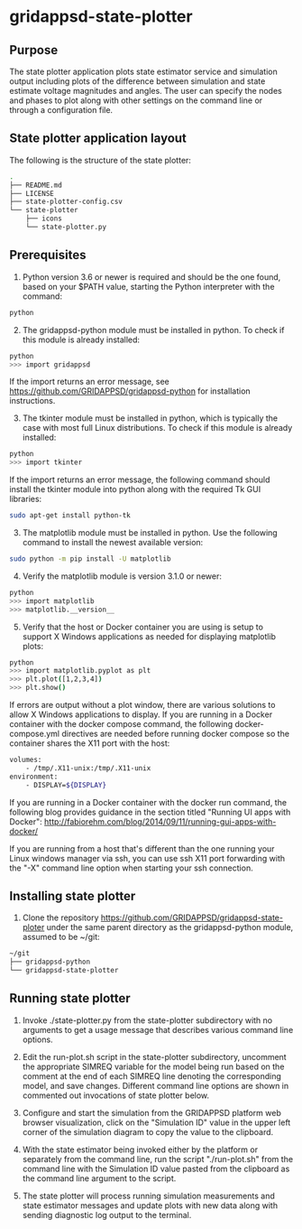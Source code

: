 # gridappsd-state-plotter

## Purpose

The state plotter application plots state estimator service and simulation output including plots of the difference between simulation and state estimate voltage magnitudes and angles.  The user can specify the nodes and phases to plot along with other settings on the command line or through a configuration file.


## State plotter application layout

The following is the structure of the state plotter:

```` bash
.
├── README.md
├── LICENSE
├── state-plotter-config.csv
└── state-plotter
    ├── icons
    └── state-plotter.py
````


## Prerequisites

1. Python version 3.6 or newer is required and should be the one found, based on your $PATH value, starting the Python interpreter with the command:

```` bash
python
````

2. The gridappsd-python module must be installed in python.  To check if this module is already installed:

```` bash
python
>>> import gridappsd
````

If the import returns an error message, see <https://github.com/GRIDAPPSD/gridappsd-python> for installation instructions.

3. The tkinter module must be installed in python, which is typically the case with most full Linux distributions.  To check if this module is already installed:

```` bash
python
>>> import tkinter
````

If the import returns an error message, the following command should install the tkinter module into python along with the required Tk GUI libraries:

```` bash
sudo apt-get install python-tk
````

3. The matplotlib module must be installed in python.  Use the following command to install the newest available version:

```` bash
sudo python -m pip install -U matplotlib
````

4. Verify the matplotlib module is version 3.1.0 or newer:

```` bash
python
>>> import matplotlib
>>> matplotlib.__version__
````

5. Verify that the host or Docker container you are using is setup to support X Windows applications as needed for displaying matplotlib plots:

```` bash
python
>>> import matplotlib.pyplot as plt
>>> plt.plot([1,2,3,4])
>>> plt.show()
````

If errors are output without a plot window, there are various solutions to
allow X Windows applications to display. If you are running in a Docker container with the docker compose command, the following docker-compose.yml directives are needed before running docker compose so the container shares the X11 port with the host:

```` bash
volumes:
    - /tmp/.X11-unix:/tmp/.X11-unix
environment:
    - DISPLAY=${DISPLAY}
````

If you are running in a Docker container with the docker run command, the following blog provides guidance in the section titled "Running UI apps with Docker": <http://fabiorehm.com/blog/2014/09/11/running-gui-apps-with-docker/>

If you are running from a host that's different than the one running your Linux windows manager via ssh, you can use ssh X11 port forwarding with the "-X" command line option when starting your ssh connection.



## Installing state plotter

1. Clone the repository <https://github.com/GRIDAPPSD/gridappsd-state-ploter> under the same parent directory as the gridappsd-python module, assumed to be ~/git:

```` bash
~/git
├── gridappsd-python
└── gridappsd-state-plotter
````


## Running state plotter

1. Invoke ./state-plotter.py from the state-plotter subdirectory with no arguments to get a usage message that describes various command line options.

2. Edit the run-plot.sh script in the state-plotter subdirectory, uncomment the appropriate SIMREQ variable for the model being run based on the comment at the end of each SIMREQ line denoting the corresponding model, and save changes. Different command line options are shown in commented out invocations of state plotter below.

3. Configure and start the simulation from the GRIDAPPSD platform web browser visualization, click on the "Simulation ID" value in the upper left corner of the simulation diagram to copy the value to the clipboard.

3. With the state estimator being invoked either by the platform or separately from the command line, run the script "./run-plot.sh" from the command line with the Simulation ID value pasted from the clipboard as the command line argument to the script.

4. The state plotter will process running simulation measurements and state estimator messages and update plots with new data along with sending diagnostic log output to the terminal.

